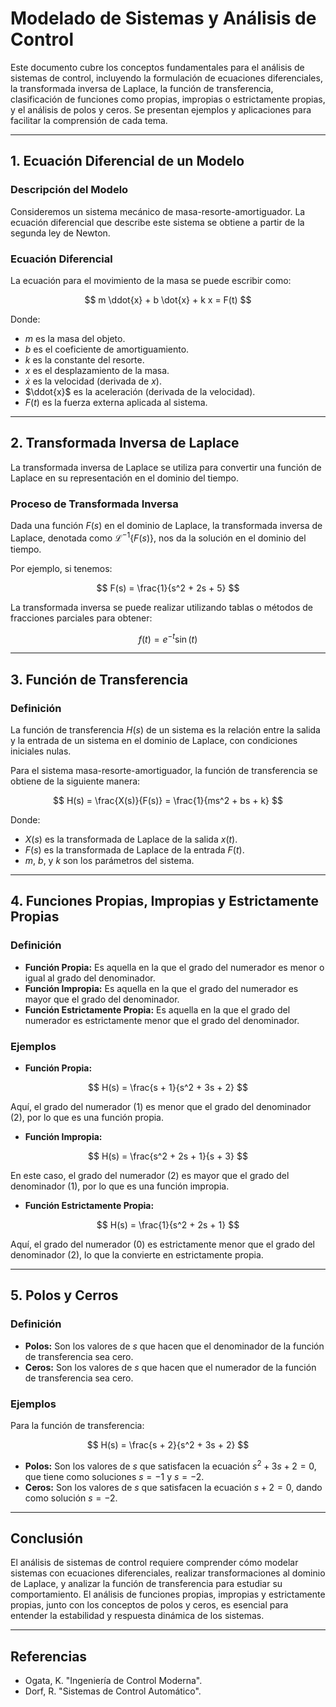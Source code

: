 # Modelado de Sistemas y Análisis de Control

Este documento cubre los conceptos fundamentales para el análisis de sistemas de control, incluyendo la formulación de ecuaciones diferenciales, la transformada inversa de Laplace, la función de transferencia, clasificación de funciones como propias, impropias o estrictamente propias, y el análisis de polos y ceros. Se presentan ejemplos y aplicaciones para facilitar la comprensión de cada tema.

---

## 1. Ecuación Diferencial de un Modelo

### **Descripción del Modelo**

Consideremos un sistema mecánico de masa-resorte-amortiguador. La ecuación diferencial que describe este sistema se obtiene a partir de la segunda ley de Newton.

### **Ecuación Diferencial**

La ecuación para el movimiento de la masa se puede escribir como:

$$
m \ddot{x} + b \dot{x} + k x = F(t)
$$

Donde:
- $m$ es la masa del objeto.
- $b$ es el coeficiente de amortiguamiento.
- $k$ es la constante del resorte.
- $x$ es el desplazamiento de la masa.
- $\dot{x}$ es la velocidad (derivada de $x$).
- $\ddot{x}$ es la aceleración (derivada de la velocidad).
- $F(t)$ es la fuerza externa aplicada al sistema.

---

## 2. Transformada Inversa de Laplace

La transformada inversa de Laplace se utiliza para convertir una función de Laplace en su representación en el dominio del tiempo.

### **Proceso de Transformada Inversa**

Dada una función $F(s)$ en el dominio de Laplace, la transformada inversa de Laplace, denotada como $\mathcal{L}^{-1}\{F(s)\}$, nos da la solución en el dominio del tiempo.

Por ejemplo, si tenemos:

$$
F(s) = \frac{1}{s^2 + 2s + 5}
$$

La transformada inversa se puede realizar utilizando tablas o métodos de fracciones parciales para obtener:

$$
f(t) = e^{-t} \sin(t)
$$

---

## 3. Función de Transferencia

### **Definición**

La función de transferencia $H(s)$ de un sistema es la relación entre la salida y la entrada de un sistema en el dominio de Laplace, con condiciones iniciales nulas.

Para el sistema masa-resorte-amortiguador, la función de transferencia se obtiene de la siguiente manera:

$$
H(s) = \frac{X(s)}{F(s)} = \frac{1}{ms^2 + bs + k}
$$

Donde:
- $X(s)$ es la transformada de Laplace de la salida $x(t)$.
- $F(s)$ es la transformada de Laplace de la entrada $F(t)$.
- $m$, $b$, y $k$ son los parámetros del sistema.

---

## 4. Funciones Propias, Impropias y Estrictamente Propias

### **Definición**

- **Función Propia:** Es aquella en la que el grado del numerador es menor o igual al grado del denominador.
- **Función Impropia:** Es aquella en la que el grado del numerador es mayor que el grado del denominador.
- **Función Estrictamente Propia:** Es aquella en la que el grado del numerador es estrictamente menor que el grado del denominador.

### **Ejemplos**

- **Función Propia:**

$$
H(s) = \frac{s + 1}{s^2 + 3s + 2}
$$

Aquí, el grado del numerador (1) es menor que el grado del denominador (2), por lo que es una función propia.

- **Función Impropia:**

$$
H(s) = \frac{s^2 + 2s + 1}{s + 3}
$$

En este caso, el grado del numerador (2) es mayor que el grado del denominador (1), por lo que es una función impropia.

- **Función Estrictamente Propia:**

$$
H(s) = \frac{1}{s^2 + 2s + 1}
$$

Aquí, el grado del numerador (0) es estrictamente menor que el grado del denominador (2), lo que la convierte en estrictamente propia.

---

## 5. Polos y Cerros

### **Definición**

- **Polos:** Son los valores de $s$ que hacen que el denominador de la función de transferencia sea cero.
- **Ceros:** Son los valores de $s$ que hacen que el numerador de la función de transferencia sea cero.

### **Ejemplos**

Para la función de transferencia:

$$
H(s) = \frac{s + 2}{s^2 + 3s + 2}
$$

- **Polos:** Son los valores de $s$ que satisfacen la ecuación $s^2 + 3s + 2 = 0$, que tiene como soluciones $s = -1$ y $s = -2$.
- **Ceros:** Son los valores de $s$ que satisfacen la ecuación $s + 2 = 0$, dando como solución $s = -2$.

---

## Conclusión

El análisis de sistemas de control requiere comprender cómo modelar sistemas con ecuaciones diferenciales, realizar transformaciones al dominio de Laplace, y analizar la función de transferencia para estudiar su comportamiento. El análisis de funciones propias, impropias y estrictamente propias, junto con los conceptos de polos y ceros, es esencial para entender la estabilidad y respuesta dinámica de los sistemas.

---

## Referencias

- Ogata, K. "Ingeniería de Control Moderna".
- Dorf, R. "Sistemas de Control Automático".

